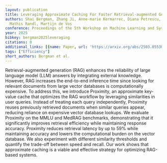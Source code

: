 ```yaml
---
layout: publication
title: Leveraging Approximate Caching For Faster Retrieval-augmented Generation
authors: Shai Bergman, Zhang Ji, Anne-marie Kermarrec, Diana Petrescu, Rafael Pires,
  Mathis Randl, Martijn de Vos
conference: Proceedings of the 5th Workshop on Machine Learning and Systems
year: 2025
bibkey: bergman2025leveraging
citations: 0
additional_links: [{name: Paper, url: 'https://arxiv.org/abs/2503.05530'}]
tags: ["Efficiency"]
short_authors: Bergman et al.
---
```

Retrieval-augmented generation (RAG) enhances the reliability of large
language model (LLM) answers by integrating external knowledge. However, RAG
increases the end-to-end inference time since looking for relevant documents
from large vector databases is computationally expensive. To address this, we
introduce Proximity, an approximate key-value cache that optimizes the RAG
workflow by leveraging similarities in user queries. Instead of treating each
query independently, Proximity reuses previously retrieved documents when
similar queries appear, reducing reliance on expensive vector database lookups.
We evaluate Proximity on the MMLU and MedRAG benchmarks, demonstrating that it
significantly improves retrieval efficiency while maintaining response
accuracy. Proximity reduces retrieval latency by up to 59% while maintaining
accuracy and lowers the computational burden on the vector database. We also
experiment with different similarity thresholds and quantify the trade-off
between speed and recall. Our work shows that approximate caching is a viable
and effective strategy for optimizing RAG-based systems.